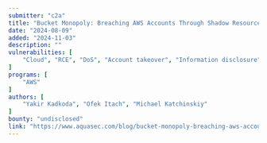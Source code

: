 ```yaml
---
submitter: "c2a"
title: "Bucket Monopoly: Breaching AWS Accounts Through Shadow Resources"
date: "2024-08-09"
added: "2024-11-03"
description: ""
vulnerabilities: [
    "Cloud", "RCE", "DoS", "Account takeover", "Information disclosure"
]
programs: [
    "AWS"
]
authors: [
    "Yakir Kadkoda", "Ofek Itach", "Michael Katchinskiy"
]
bounty: "undisclosed"
link: "https://www.aquasec.com/blog/bucket-monopoly-breaching-aws-accounts-through-shadow-resources/"
---
```




